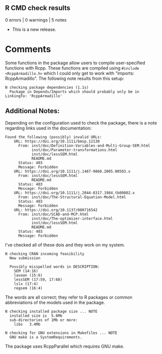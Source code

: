 ## R CMD check results

0 errors | 0 warnings | 5 notes

* This is a new release.

# Comments

Some functions in the package allow users to compile user-specified functions 
with Rcpp. These functions are compiled using `#include <RcppArmadillo.h>` which
I could only get to work with "Imports: RcppArmadillo". The following note results
from this setup:

```
N checking package dependencies (1.1s)
  Package in Depends/Imports which should probably only be in LinkingTo: 'RcppArmadillo'
```

## Additional Notes:

Depending on the configuration used to check the package, there is a note regarding
links used in the documentation:
```
Found the following (possibly) invalid URLs:
    URL: https://doi.org/10.1111/bmsp.12130
      From: inst/doc/Definition-Variables-and-Multi-Group-SEM.html
            inst/doc/Parameter-transformations.html
            inst/doc/lessSEM.html
            README.md
      Status: 403
      Message: Forbidden
    URL: https://doi.org/10.1111/j.1467-9868.2005.00503.x
      From: inst/doc/lessSEM.html
            README.md
      Status: 403
      Message: Forbidden
    URL: https://doi.org/10.1111/j.2044-8317.1984.tb00802.x
      From: inst/doc/The-Structural-Equation-Model.html
      Status: 403
      Message: Forbidden
    URL: https://doi.org/10.1137/080716542
      From: inst/doc/SCAD-and-MCP.html
            inst/doc/The-optimizer-interface.html
            inst/doc/lessSEM.html
            README.md
      Status: 403
      Message: Forbidden
```
I've checked all of these dois and they work on my system.

```
N checking CRAN incoming feasibility
  New submission
  
  Possibly misspelled words in DESCRIPTION:
    SEM (14:16)
    lavaan (15:6)
    lessSEM (17:59, 17:68)
    lslx (17:4)
    regsem (16:4)
```

The words are all correct; they refer to R packages or common abbreviations of
the models used in the package.

```
N checking installed package size ... NOTE
  installed size is  5.6Mb
  sub-directories of 1Mb or more:
    libs   3.4Mb
``` 

```
N checking for GNU extensions in Makefiles ... NOTE
  GNU make is a SystemRequirements.
```
The package uses RcppParallel which requires GNU make.
